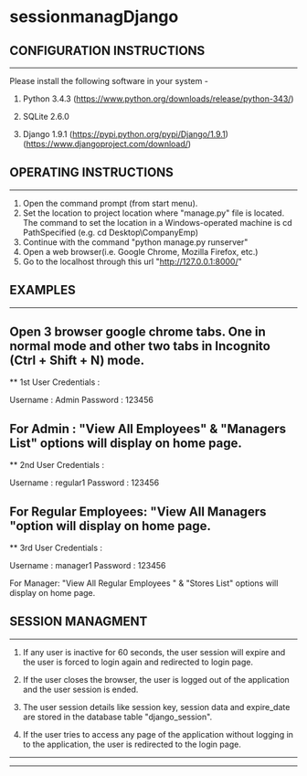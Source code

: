 # sessionmanagDjango
CONFIGURATION INSTRUCTIONS
----------------------------
----------------------------
Please install the following software in your system -

1) Python 3.4.3 (https://www.python.org/downloads/release/python-343/)

2) SQLite 2.6.0

3) Django 1.9.1 (https://pypi.python.org/pypi/Django/1.9.1) (https://www.djangoproject.com/download/)


OPERATING INSTRUCTIONS
----------------------------
----------------------------
1) Open the command prompt (from start menu).
2) Set the location to project location where "manage.py" file is located. The command to set the location
	in a Windows-operated machine is cd PathSpecified (e.g. cd Desktop\CompanyEmp)
3) Continue with the command "python manage.py runserver"
4) Open a web browser(i.e. Google Chrome, Mozilla Firefox, etc.)
5) Go to the localhost through this url "http://127.0.0.1:8000/"



EXAMPLES
----------------------------
----------------------------
Open 3 browser google chrome tabs. One in normal mode and other two tabs in Incognito (Ctrl + Shift + N) mode.
----------------------------

** 1st User Credentials :

Username : Admin
Password : 123456

For Admin	: 		"View All Employees" & "Managers List" options will display on home page.
----------------------------
** 2nd User Credentials :

Username : regular1
Password : 123456

For Regular Employees:		"View All Managers "option will display on home page.
----------------------------
** 3rd User Credentials :

Username : manager1
Password : 123456

For Manager: 		"View All Regular Employees " & "Stores List" options will display on home page.


SESSION MANAGMENT
----------------------------
----------------------------

1) If any user is inactive for 60 seconds, the user session will expire and the user is forced to login again and redirected to login page.

2) If the user closes the browser, the user is logged out of the application and the user session is ended.

3) The user session details like session key, session data and expire_date are stored in the database table "django_session".

4) If the user tries to access any page of the application without logging in to the application, the user is redirected to the login page.

----------------------------
----------------------------